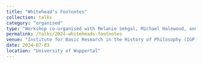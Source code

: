 ```yaml
---
title: "Whitehead’s Footnotes"
collection: talks
category: "organised"
type: "Workshop co-organised with Melanie Sehgal, Michael Halewood, and Daniel Bella"
permalink: /talks/2024-whiteheads-footnotes
venue: "Institute for Basic Research in the History of Philosophy (IGP)."
date: 2024-07-03
location: "University of Wuppertal"
---
```


